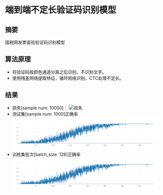 # 端到端不定长验证码识别模型

## 摘要
国税网发票查验验证码识别模型

## 算法原理
- 将验证码按颜色通道分离之后识别，不识别文字。
- 使用残差网络提取特征，循环网络识别，CTC处理不定长。

## 结果

- 损失[sample num: 10000]：
![损失](training_loss.svg)
- 测试集[sample num: 1000]正确率
![测试集正确率](test_accuracy.svg)
- 训练集批次[batch_size: 128]正确率
![训练集批次正确率](train_accuracy.svg)
